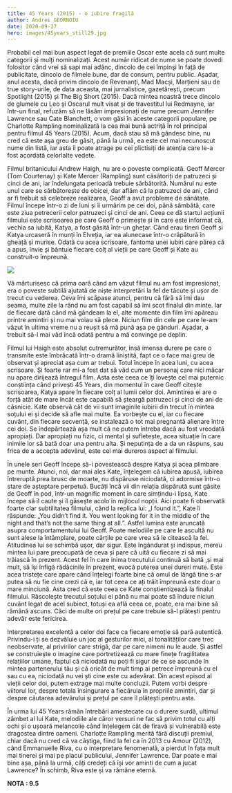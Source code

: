 ```yaml
---
title: 45 Years (2015) - o iubire fragilă
author: Andrei GEORNOIU
date: 2020-09-27
hero: images/45years_still29.jpg
---
```

<!--StartFragment-->

Probabil cel mai bun aspect legat de premiile Oscar este acela că sunt multe categorii și mulți nominalizați. Acest număr ridicat de nume se poate dovedi folositor când vrei să sapi mai adânc, dincolo de cei împinşi în față de publicitate, dincolo de filmele bune, dar de consum, pentru public. Așadar, anul acesta, dacă privim dincolo de Revenanți, Mad Macși, Marțieni sau de true story-urile, de data aceasta, mai jurnalistice, gazetărești, precum Spotlight (2015) și The Big Short (2015). Dacă mintea noastră trece dincolo de glumele cu Leo și Oscarul mult visat și de travestitul lui Redmayne, iar într-un final, refuzăm să ne lăsăm impresionați de nume precum Jennifer Lawrence sau Cate Blanchett, o vom găsi în aceste categorii populare, pe Charlotte Rampling nominalizată la cea mai bună actriță în rol principal pentru filmul 45 Years (2015). Acum, dacă stau să mă gândesc bine, nu cred că este aşa greu de găsit, până la urmă, ea este cel mai necunoscut nume din listă, iar asta îi poate atrage pe cei plictisiți de atenția care le-a fost acordată celorlalte vedete.

Filmul britanicului Andrew Haigh, nu are o poveste complicată. Geoff Mercer (Tom Courtenay) și Kate Mercer (Rampling) sunt căsătoriți de patruzeci și cinci de ani, iar îndelungata perioadă trebuie sărbătorită. Numărul nu este unul care se sărbătorește de obicei, dar aflăm că la patruzeci de ani, când ar fi trebuit să celebreze realizarea, Geoff a avut probleme de sănătate. Filmul începe într-o zi de luni și îi urmărim pe cei doi, până sâmbătă, care este ziua petrecerii celor patruzeci și cinci de ani. Ceea ce dă startul acțiunii filmului este scrisoarea pe care Geoff o primește și în care este informat că, vechia sa iubită, Katya, a fost găsită într-un ghețar. Când erau tineri Geoff și Katya urcaseră în munți în Elveția, iar ea alunecase într-o crăpătură în gheață și murise. Odată cu acea scrisoare, fantoma unei iubiri care părea că a apus, învie și bântuie fiecare colț al vieții pe care Geoff și Kate au construit-o împreună.

![](images/45.png)

Vă mărturisesc că prima oară când am văzut filmul nu am fost impresionat, era o poveste subtilă ajutată de niște interpretări la fel de tăcute și ușor de trecut cu vederea. Ceva îmi scăpase atunci, pentru că fără să îmi dau seama, multe zile la rând nu am fost capabil să îmi scot finalul din minte. Iar de fiecare dată când mă gândeam la el, alte momente din film îmi apăreau printre amintiri și nu mai voiau să plece. Niciun film din cele pe care le-am văzut în ultima vreme nu a reușit să mă pună așa pe gânduri. Așadar, a trebuit să-l mai văd încă odată pentru a mă convinge pe deplin.

Filmul lui Haigh este absolut cutremurător, însă imensa durere pe care o transmite este îmbrăcată într-o dramă liniștită, fapt ce o face mai greu de observat și apreciat așa cum ar trebui. Totul începe în acea luni, cu acea scrisoare. Și foarte rar mi-a fost dat să văd cum un personaj care nici măcar nu apare dirijează întregul film. Asta este ceea ce îți lovește cel mai puternic conștiința când privești 45 Years, din momentul în care Geoff citește scrisoarea, Katya apare în fiecare colț al lumii celor doi. Amintirea ei are o forță atât de mare încât este capabilă să șteargă patruzeci și cinci de ani de căsnicie. Kate observă cât de vii sunt imaginile iubirii din trecut în mintea soțului ei și decide să afle mai multe. Ea vorbește cu el, iar cu fiecare cuvânt, din fiecare secvență, se instalează o tot mai pregnantă alienare între cei doi. Se îndepărtează așa mult că ne putem întreba dacă au fost vreodată apropiați. Dar apropiați nu fizic, ci mental și sufletește, acea situație în care inimile lor să bată doar una pentru alta. Și neputința de a da un răspuns, sau frica de a accepta adevărul, este cel mai dureros aspect al filmului.

În unele seri Geoff începe să-i povestească despre Katya și acea plimbare pe munte. Atunci, noi, dar mai ales Kate, înțelegem că iubirea apusă, iubirea întreruptă prea brusc de moarte, nu dispăruse niciodată, ci adormise într-o stare de așteptare perpetuă. Bucăți încă vii din relația dispărută sunt găsite de Geoff în pod, într-un magnific moment în care simțindu-i lipsa, Kate începe să îl caute și îl găsește acolo în mijlocul nopții. Aici poate fi observată foarte clar subtilitatea filmului, când la replica lui: „I found it.”, Kate îi răspunde: „You didn’t find it. You went looking for it in the middle of the night and that’s not the same thing at all.”. Astfel lumina este aruncată asupra comportamentului lui Geoff. Poate melodiile pe care le ascultă nu sunt alese la întâmplare, poate cărțile pe care vrea să le citească la fel. Atitudinea lui se schimbă ușor, dar sigur. Este îngândurat și indispus, mereu mintea lui pare preocupată de ceva și pare că uită cu fiecare zi să mai trăiască în prezent. Acest fel în care inima trecutului continuă să bată ,și mai mult, să își înfigă rădăcinile în prezent, evocă puterea unei dureri mute. Este acea tristețe care apare când înțelegi foarte bine că omul de lângă tine s-ar putea să nu fie cine crezi că e, iar tot ceea ce ați trăit împreună este doar o mare minciună. Asta cred că este ceea ce Kate conștientizează la finalul filmului. Răscolește trecutul soțului ei până nu mai poate să îndure niciun cuvânt legat de acel subiect, totuși ea află ceea ce, poate, era mai bine să rămână ascuns. Căci de multe ori prețul pe care trebuie să-l plătești pentru adevăr este fericirea.

Interpretarea excelentă a celor doi face ca fiecare emoție să pară autentică. Privindu-i ți se dezvăluie un joc al gesturilor mici, al tonalităților care trec neobservate, al privirilor care strigă, dar pe care nimeni nu le aude. Și astfel se construieşte o imagine care portretizează cu mare finețe fragilitatea relațiilor umane, faptul că niciodată nu poți fi sigur de ce se ascunde în mintea partenerului tău și că oricât de mult timp ai petrece împreună cu el sau cu ea, niciodată nu vei ști cine este cu adevărat. Din acest episod al vieții celor doi, putem extrage mai multe concluzii. Putem vorbi despre viitorul lor, despre totala însingurare a fiecăruia în propriile amintiri, dar și despre căutarea adevărului și prețul pe care îl plătești pentru asta.

În urma lui 45 Years rămân întrebări amestecate cu o durere surdă, ultimul zâmbet al lui Kate, melodiile ale căror versuri ne fac să privim totul cu alți ochi și o ușoară melancolie când înțelegem cât de firavă și vulnerabilă este dragostea dintre oameni. Charlotte Rampling merită fără discuții premiul, chiar dacă nu cred că va câștiga, fiind la fel ca în 2013 cu Amour (2012), când Emmanuelle Riva, cu o interpretare fenomenală, a pierdut în fața mult mai tinerei și mai pe placul publicului, Jennifer Lawrence. Dar poate e mai bine așa, până la urmă, câți credeți că își vor aminti de cum a jucat Lawrence? În schimb, Riva este și va rămâne eternă.

**NOTA : 9.5**

<!--EndFragment-->